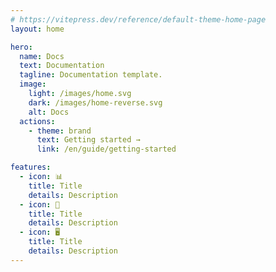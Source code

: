 ```yaml
---
# https://vitepress.dev/reference/default-theme-home-page
layout: home

hero:
  name: Docs
  text: Documentation
  tagline: Documentation template.
  image:
    light: /images/home.svg
    dark: /images/home-reverse.svg
    alt: Docs
  actions:
    - theme: brand
      text: Getting started →
      link: /en/guide/getting-started

features:
  - icon: 📊
    title: Title
    details: Description
  - icon: 📝
    title: Title
    details: Description
  - icon: 🖥️
    title: Title
    details: Description
---
```

